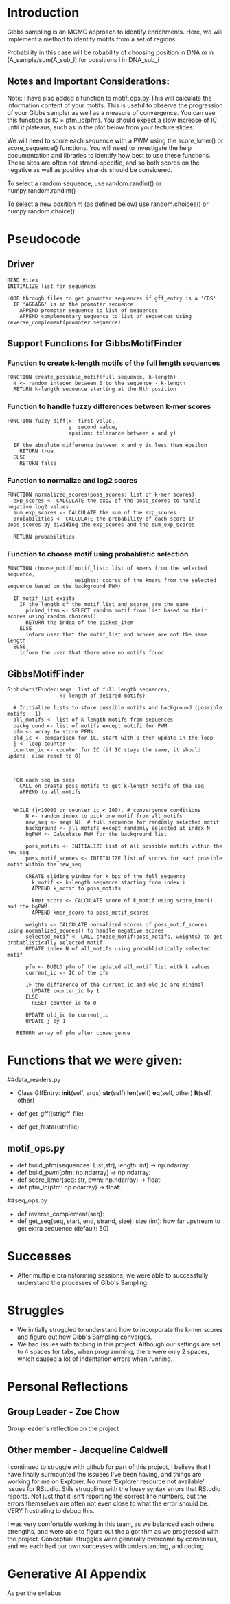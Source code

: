 # Introduction
Gibbs sampling is an MCMC approach to identify enrichments. Here, we will implement a method to identify motifs from a set of regions.

Probability in this case will be robability of choosing position in DNA _m_ in (A_sample/sum(A_sub_l) for possitions l in DNA_sub_i

## Notes and Important Considerations:

Note: I have also added a function to motif_ops.py This will calculate
the information content of your motifs. This is useful to observe the
progression of your Gibbs sampler as well as a measure of convergence.
You can use this function as IC = pfm_ic(pfm). You should expect a
slow increase of IC until it plateaus, such as in the plot below from
your lecture slides:

We will need to score each sequence with a PWM using the score_kmer() or
score_sequence() functions.  You will need to investigate the help
documentation and libraries to identify how best to use these functions.
These sites are often not strand-specific, and so both scores on the
negative as well as positive strands should be considered.

To select a random sequence, use random.randint() or
numpy.random.randint()

To select a new position $m$ (as defined below) use random.choices() or
numpy.random.choice()

# Pseudocode
## Driver
```
READ files 
INITIALIZE list for sequences

LOOP through files to get promoter sequences if gff_entry is a 'CDS'
  IF 'AGGAGG' is in the promoter sequence
    APPEND promoter sequence to list of sequences
    APPEND complementary sequence to list of sequences using reverse_complement(promoter sequence) 
```

## Support Functions for GibbsMotifFinder
### Function to create k-length motifs of the full length sequences
```
FUNCTION create_possible_motif(full sequence, k-length)
  N <- random integer between 0 to the sequence - k-length 
  RETURN k-length sequence starting at the Nth position

```
### Function to handle fuzzy differences between k-mer scores
```
FUNCTION fuzzy_diff(x: first value, 
                    y: second value, 
                    epsilon: tolerance between x and y)
  
  IF the absolute difference between x and y is less than epsilon
    RETURN true
  ELSE 
    RETURN false
```
### Function to normalize and log2 scores 
```
FUNCTION normalized_scores(poss_scores: list of k-mer scores)
  exp_scores <- CALCULATE the exp2 of the poss_scores to handle negative log2 values
  sum_exp_scores <- CALCULATE the sum of the exp_scores 
  probabilities <- CALCULATE the probability of each score in poss_scores by dividing the exp_scores and the sum_exp_scores
  
  RETURN probabilities
```
### Function to choose motif using probablistic selection 
```
FUNCTION choose_motif(motif_list: list of kmers from the selected sequence, 
                      weights: scores of the kmers from the selected sequence based on the background PWM)
  
  IF motif_list exists
    IF the length of the motif_list and scores are the same 
      picked_item <- SELECT random motif from list based on their scores using random.choices()
      RETURN the index of the picked_item
    ELSE
      inform user that the motif_list and scores are not the same length
  ELSE
    inform the user that there were no motifs found
```

## GibbsMotifFinder
```
GibbsMotifFinder(seqs: list of full length sequences, 
                 k: length of desired motifs)
  
  # Initialize lists to store possible motifs and background (possible motifs - 1)
  all_motifs <- list of k-length motifs from sequences
  background <- list of motifs except motifi for PWM
  pfm <- array to store PFMs
  old_ic <- comparison for IC, start with 0 then update in the loop
  j <- loop counter
  counter_ic <- counter for IC (if IC stays the same, it should update, else reset to 0)
  
  
  
  FOR each seq in seqs
    CALL on create_poss_motifs to get k-length motifs of the seq
    APPEND to all_motifs
      
       
  WHILE (j<10000 or counter_ic < 100). # convergence conditions
      N <- random index to pick one motif from all_motifs
      new_seq <- seqs[N]  # full sequence for randomly selected motif
      background <- all motifs except randomly selected at index N
      bgPWM <- Calculate PWM for the background list
      
      poss_motifs <- INITIALIZE list of all possible motifs within the new_seq 
      poss_motif_scores <- INITIALIZE list of scores for each possible motif within the new_seq
  
      CREATE sliding window for k bps of the full sequence 
        k_motif <- k-length sequence starting from index i
        APPEND k_motif to poss_motifs
        
        kmer_score <- CALCULATE score of k_motif using score_kmer() and the bgPWM
        APPEND kmer_score to poss_motif_scores
      
      weights <- CALCULATE normalized scores of poss_motif_scores using normalized_scores() to handle negative scores
      selected_motif <- CALL choose_motif(poss_motifs, weights) to get probablistically selected motif
      UPDATE index N of all_motifs using probablistically selected motif
      
      pfm <- BUILD pfm of the updated all_motif list with k values
      current_ic <- IC of the pfm
      
      IF the difference of the current_ic and old_ic are minimal
        UPDATE counter_ic by 1
      ELSE
        RESET counter_ic to 0
      
      UPDATE old_ic to current_ic
      UPDATE j by 1

   RETURN array of pfm after convergence
```

# Functions that we were given:
##data_readers.py
* Class GffEntry:
    __init__(self, args)
    __str__(self)
    __len__(self)
    __eq__(self, other)
    __lt__(self, other)

* def get_gff((str)gff_file)
* def get_fasta((str)file)

## motif_ops.py
* def build_pfm(sequences: List[str], length: int) -> np.ndarray:
* def build_pwm(pfm: np.ndarray) -> np.ndarray:
* def score_kmer(seq: str, pwm: np.ndarray) -> float:
* def pfm_ic(pfm: np.ndarray) -> float:

##seq_ops.py
* def reverse_complement(seq):
* def get_seq(seq, start, end, strand, size):
        size (int): how far upstream to get extra sequence (default: 50)
# Successes
* After multiple brainstorming sessions, we were able to successfully understand the processes of Gibb's Sampling.

# Struggles
* We initially struggled to understand how to incorporate the k-mer scores and figure out how Gibb's Sampling converges.
* We had issues with tabbing in this project. Although our settings are set to 4 spaces for tabs, when programming, there were only 2 spaces, which caused a lot of indentation errors when running. 

# Personal Reflections
## Group Leader - Zoe Chow
Group leader's reflection on the project

## Other member - Jacqueline Caldwell
I continued to struggle with github for part of this project, I believe that I have finally surmounted the issuees I've been having, and things are working for me on Explorer.  No more 'Explorer resource not available' issues for RStudio. Stils struggling with the lousy syntax errors that RStudio reports.  Not just that it isn't reporting the correct line numbers, but the errors themselves are often not even close to what the error should be.  VERY frustrating to debug this.

I was very comfortable working in this team, as we balanced each others strengths, and were able to figure out the algorithm as we progressed with the project.  Conceptual struggles were generally overcome by consensus, and we each had our own successes with understanding, and coding.

# Generative AI Appendix
As per the syllabus
